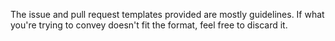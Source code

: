 The issue and pull request templates provided are mostly guidelines. If what you're trying to convey doesn't fit the format, feel free to discard it.
